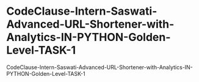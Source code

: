 # CodeClause-Intern-Saswati-Advanced-URL-Shortener-with-Analytics-IN-PYTHON-Golden-Level-TASK-1
CodeClause-Intern-Saswati-Advanced-URL-Shortener-with-Analytics-IN-PYTHON-Golden-Level-TASK-1
